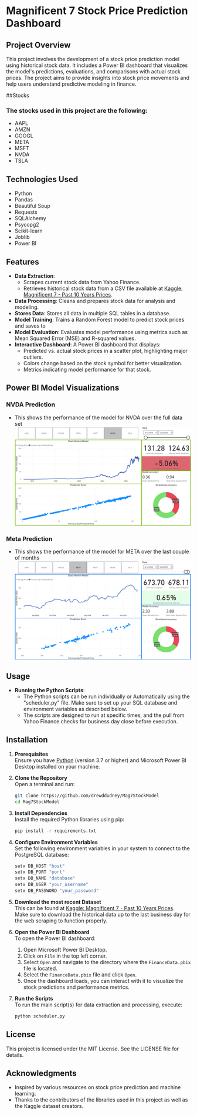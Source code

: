 # Magnificent 7 Stock Price Prediction Dashboard

## Project Overview
This project involves the development of a stock price prediction model using historical stock data. It includes a Power BI dashboard that visualizes the model's predictions, evaluations, and comparisons with actual stock prices. The project aims to provide insights into stock price movements and help users understand predictive modeling in finance.

##Stocks
### The stocks used in this project are the following:
- AAPL
- AMZN
- GOOGL
- META
- MSFT
- NVDA
- TSLA

## Technologies Used
- Python
- Pandas
- Beautiful Soup
- Requests
- SQLAlchemy
- Psycopg2
- Scikit-learn
- Joblib
- Power BI

## Features
- **Data Extraction**:
  - Scrapes current stock data from Yahoo Finance.
  - Retrieves historical stock data from a CSV file available at [Kaggle: Magnificent 7 - Past 10 Years Prices](https://www.kaggle.com/datasets/unmoved/magnificent-7-past-10-years-prices-updated-daily).
- **Data Processing**: Cleans and prepares stock data for analysis and modeling.
- **Stores Data**: Stores all data in multiple SQL tables in a database.
- **Model Training**: Trains a Random Forest model to predict stock prices and saves to 
- **Model Evaluation**: Evaluates model performance using metrics such as Mean Squared Error (MSE) and R-squared values.
- **Interactive Dashboard**: A Power BI dashboard that displays:
  - Predicted vs. actual stock prices in a scatter plot, highlighting major outliers.
  - Colors change based on the stock symbol for better visualization.
  - Metrics indicating model performance for that stock.

## Power BI Model Visualizations
### NVDA Prediction
- This shows the performance of the model for NVDA over the full data set
![NVDA Prediction](NVDA_prediction.png)

### Meta Prediction
- This shows the performance of the model for META over the last couple of months
![Meta Prediction](Meta_prediction.png)

## Usage
- **Running the Python Scripts**: 
   - The Python scripts can be run individually or Automatically using the "scheduler.py" file. Make sure to set up your SQL database and environment variables as described below.
   - The scripts are designed to run at specific times, and the pull from Yahoo Finance checks for business day close before execution.


## Installation 

1. **Prerequisites**  
   Ensure you have [Python](https://www.python.org/downloads/) (version 3.7 or higher) and Microsoft Power BI Desktop installed on your machine.

2. **Clone the Repository**  
   Open a terminal and run:
   ```bash
   git clone https://github.com/drewddudney/Mag7StockModel
   cd Mag7StockModel

3. **Install Dependencies**  
   Install the required Python libraries using pip:
   ```bash
   pip install -r requirements.txt

4. **Configure Environment Variables**  
   Set the following environment variables in your system to connect to the PostgreSQL database:
   ```bash
   setx DB_HOST "host"
   setx DB_PORT "port"
   setx DB_NAME "database"
   setx DB_USER "your_username"
   setx DB_PASSWORD "your_password"

5. **Download the most recent Dataset**  
   This can be found at [Kaggle: Magnificent 7 - Past 10 Years Prices](https://www.kaggle.com/datasets/unmoved/magnificent-7-past-10-years-prices-updated-daily).  
   Make sure to download the historical data up to the last business day for the web scraping to function properly.

6. **Open the Power BI Dashboard**  
   To open the Power BI dashboard:
   1. Open Microsoft Power BI Desktop.
   2. Click on `File` in the top left corner.
   3. Select `Open` and navigate to the directory where the `FinanceData.pbix` file is located.
   4. Select the `FinanceData.pbix` file and click `Open`.
   5. Once the dashboard loads, you can interact with it to visualize the stock predictions and performance metrics.

7. **Run the Scripts**  
   To run the main script(s) for data extraction and processing, execute:
   ```bash
   python scheduler.py

## License
This project is licensed under the MIT License. See the LICENSE file for details.

## Acknowledgments
- Inspired by various resources on stock price prediction and machine learning.
- Thanks to the contributors of the libraries used in this project as well as the Kaggle dataset creators.